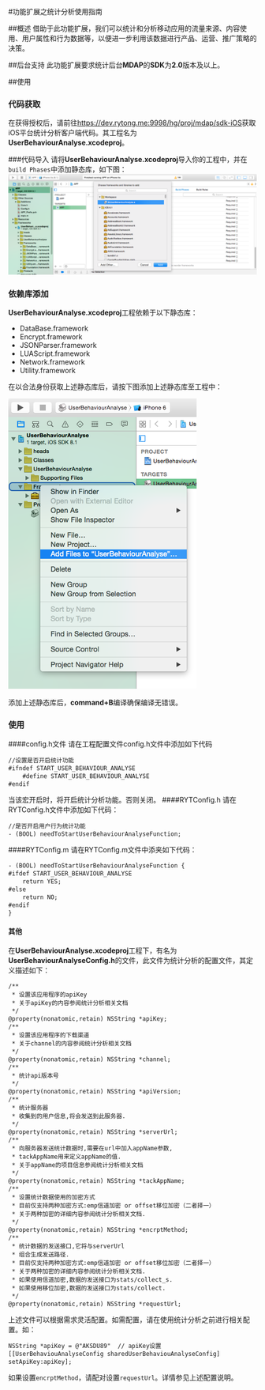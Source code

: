 #功能扩展之统计分析使用指南

##概述
借助于此功能扩展，我们可以统计和分析移动应用的流量来源、内容使用、用户属性和行为数据等，以便进一步利用该数据进行产品、运营、推广策略的决策。

##后台支持
此功能扩展要求统计后台**MDAP**的**SDK**为**2.0**版本及以上。

##使用

### 代码获取
在获得授权后，请前往<https://dev.rytong.me:9998/hg/proj/mdap/sdk-iOS>获取iOS平台统计分析客户端代码。其工程名为**UserBehaviourAnalyse.xcodeproj**。

###代码导入
请将**UserBehaviourAnalyse.xcodeproj**导入你的工程中，并在`build Phases`中添加静态库，如下图：
![](./images/iOS_MDAP/add_build_phases.png)

### 依赖库添加
**UserBehaviourAnalyse.xcodeproj**工程依赖于以下静态库：

* DataBase.framework
* Encrypt.framework
* JSONParser.framework
* LUAScript.framework
* Network.framework
* Utility.framework

在以合法身份获取上述静态库后，请按下图添加上述静态库至工程中：

![](./images/iOS_MDAP/add_lib.png)

添加上述静态库后，**command+B**编译确保编译无错误。

### 使用

####config.h文件
请在工程配置文件config.h文件中添加如下代码

```
//设置是否开启统计功能
#ifndef START_USER_BEHAVIOUR_ANALYSE
    #define START_USER_BEHAVIOUR_ANALYSE
#endif
```
当该宏开启时，将开启统计分析功能。否则关闭。
####RYTConfig.h
请在RYTConfig.h文件中添加如下代码：

```
//是否开启用户行为统计功能
- (BOOL) needToStartUserBehaviourAnalyseFunction;
```
####RYTConfig.m
请在RYTConfig.m文件中添夹如下代码：

```
- (BOOL) needToStartUserBehaviourAnalyseFunction {
#ifdef START_USER_BEHAVIOUR_ANALYSE
    return YES;
#else
    return NO;
#endif
}
```
#### 其他
在**UserBehaviourAnalyse.xcodeproj**工程下，有名为**UserBehaviourAnalyseConfig.h**的文件，此文件为统计分析的配置文件，其定义描述如下：

```
/**
 * 设置该应用程序的apiKey
 * 关于apiKey的内容参阅统计分析相关文档
 */
@property(nonatomic,retain) NSString *apiKey;
/**
 * 设置该应用程序的下载渠道
 * 关于channel的内容参阅统计分析相关文档
 */
@property(nonatomic,retain) NSString *channel;
/**
 * 统计api版本号
 */
@property(nonatomic,retain) NSString *apiVersion;
/**
 * 统计服务器
 * 收集到的用户信息,将会发送到此服务器.
 */
@property(nonatomic,retain) NSString *serverUrl;
/**
 * 向服务器发送统计数据时,需要在url中加入appName参数,
 * tackAppName用来定义appName的值.
 * 关于appName的项目信息参阅统计分析相关文档
 */
@property(nonatomic,retain) NSString *tackAppName;
/**
 * 设置统计数据使用的加密方式
 * 目前仅支持两种加密方式:emp信道加密 or offset移位加密（二者择一）
 * 关于两种加密的详细内容参阅统计分析相关文档.
 */
@property(nonatomic,retain) NSString *encrptMethod;
/**
 * 统计数据的发送接口,它将与serverUrl
 * 组合生成发送路径.
 * 目前仅支持两种加密方式:emp信道加密 or offset移位加密（二者择一）
 * 关于两种加密的详细内容参阅统计分析相关文档.
 * 如果使用信道加密,数据的发送接口为stats/collect_s.
 * 如果使用移位加密,数据的发送接口为stats/collect.
 */
@property(nonatomic,retain) NSString *requestUrl;
```
上述文件可以根据需求灵活配置。如需配置，请在使用统计分析之前进行相关配置。如：

```
NSString *apiKey = @"AKSDU89"  // apiKey设置
[[UserBehaviouAnalyseConfig sharedUserBehaviouAnalyseConfig] setApiKey:apiKey];
```
如果设置`encrptMethod`，请配对设置`requestUrl`。详情参见上述配置说明。